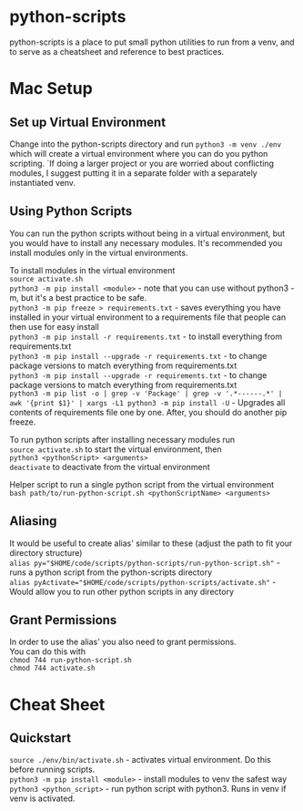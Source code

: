 # python-scripts
python-scripts is a place to put small python utilities to run from a venv, and to serve as a cheatsheet and reference to best practices.

# Mac Setup

## Set up Virtual Environment
Change into the python-scripts directory and run `python3 -m venv ./env` which will create a virtual environment where you can do you python scripting. `If doing a larger project or you are worried about conflicting modules, I suggest putting it in a separate folder with a separately instantiated venv.  

## Using Python Scripts
You can run the python scripts without being in a virtual environment, but you would have to install any necessary modules. It's recommended you install modules only in the virtual environments.  

To install modules in the virtual environment  
`source activate.sh`  
`python3 -m pip install <module>`  - note that you can use without python3 -m, but it's a best practice to be safe.  
`python3 -m pip freeze > requirements.txt` - saves everything you have installed in your virtual environment to a requirements file that people can then use for easy install  
`python3 -m pip install -r requirements.txt` - to install everything from requirements.txt  
`python3 -m pip install --upgrade -r requirements.txt` - to change package versions to match everything from requirements.txt  
`python3 -m pip install --upgrade -r requirements.txt` - to change package versions to match everything from requirements.txt  
`python3 -m pip list -o | grep -v 'Package' | grep -v '.*------.*' | awk '{print $1}' | xargs -L1 python3 -m pip install -U` - Upgrades all contents of requirements file one by one. After, you should do another pip freeze.  


To run python scripts after installing necessary modules run  
`source activate.sh` to start the virtual environment, then  
`python3 <pythonScript> <arguments>`  
`deactivate` to deactivate from the virtual environment  

Helper script to run a single python script from the virtual environment  
`bash path/to/run-python-script.sh <pythonScriptName> <arguments>`  

## Aliasing
It would be useful to create alias' similar to these (adjust the path to fit your directory structure)  
`alias py="$HOME/code/scripts/python-scripts/run-python-script.sh"` - runs a python script from the python-scripts directory  
`alias pyActivate="$HOME/code/scripts/python-scripts/activate.sh"` - Would allow you to run other python scripts in any directory  

## Grant Permissions
In order to use the alias' you also need to grant permissions.  
You can do this with  
`chmod 744 run-python-script.sh`  
`chmod 744 activate.sh`  

# Cheat Sheet

## Quickstart
`source ./env/bin/activate.sh` - activates virtual environment. Do this before running scripts.   
`python3 -m pip install <module>` - install modules to venv the safest way  
`python3 <python_script>` - run python script with python3. Runs in venv if venv is activated.  
